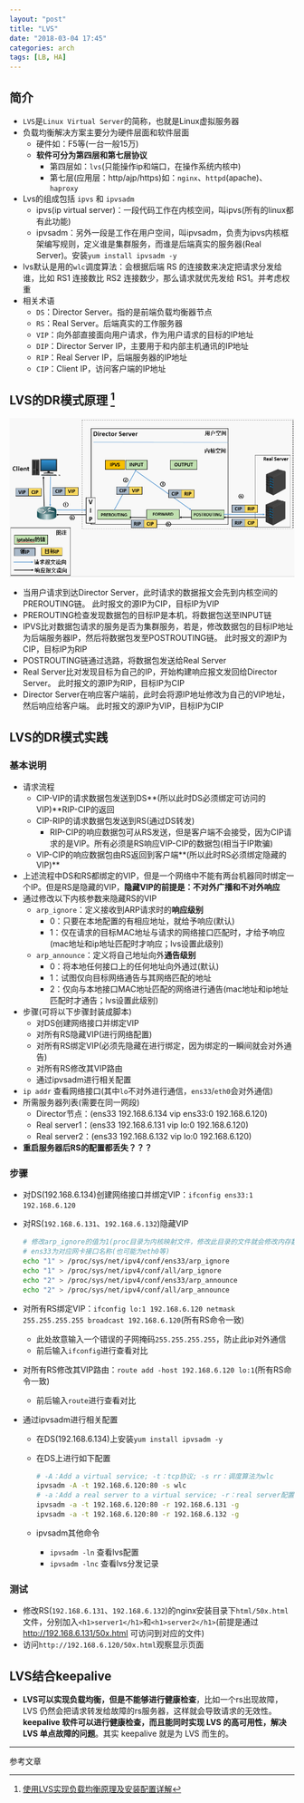 ```yaml
---
layout: "post"
title: "LVS"
date: "2018-03-04 17:45"
categories: arch
tags: [LB, HA]
---
```


## 简介

- `LVS`是`Linux Virtual Server`的简称，也就是Linux虚拟服务器
- 负载均衡解决方案主要分为硬件层面和软件层面
    - 硬件如：F5等(一台一般15万)
    - **软件可分为第四层和第七层协议**
        - 第四层如：`lvs`(只能操作ip和端口，在操作系统内核中)
        - 第七层(应用层：http/ajp/https)如：`nginx`、`httpd`(apache)、`haproxy`
- Lvs的组成包括 `ipvs` 和 `ipvsadm`
    - ipvs(ip virtual server)：一段代码工作在内核空间，叫ipvs(所有的linux都有此功能)
    - ipvsadm：另外一段是工作在用户空间，叫ipvsadm，负责为ipvs内核框架编写规则，定义谁是集群服务，而谁是后端真实的服务器(Real Server)。安装`yum install ipvsadm -y`
- lvs默认是用的`wlc`调度算法：会根据后端 RS 的连接数来决定把请求分发给谁，比如 RS1 连接数比 RS2 连接数少，那么请求就优先发给 RS1。并考虑权重
- 相关术语
    - `DS`：Director Server。指的是前端负载均衡器节点
    - `RS`：Real Server。后端真实的工作服务器
    - `VIP`：向外部直接面向用户请求，作为用户请求的目标的IP地址
    - `DIP`：Director Server IP，主要用于和内部主机通讯的IP地址
    - `RIP`：Real Server IP，后端服务器的IP地址
    - `CIP`：Client IP，访问客户端的IP地址

## LVS的DR模式原理 [^1]

![LVS/NAT](/data/images/arch/lvs-nat.png)

- 当用户请求到达Director Server，此时请求的数据报文会先到内核空间的PREROUTING链。 此时报文的源IP为CIP，目标IP为VIP 
- PREROUTING检查发现数据包的目标IP是本机，将数据包送至INPUT链
- IPVS比对数据包请求的服务是否为集群服务，若是，修改数据包的目标IP地址为后端服务器IP，然后将数据包发至POSTROUTING链。 此时报文的源IP为CIP，目标IP为RIP 
- POSTROUTING链通过选路，将数据包发送给Real Server
- Real Server比对发现目标为自己的IP，开始构建响应报文发回给Director Server。 此时报文的源IP为RIP，目标IP为CIP 
- Director Server在响应客户端前，此时会将源IP地址修改为自己的VIP地址，然后响应给客户端。 此时报文的源IP为VIP，目标IP为CIP

## LVS的DR模式实践

### 基本说明

- 请求流程
    - CIP-VIP的请求数据包发送到DS**(所以此时DS必须绑定可访问的VIP)**RIP-CIP的返回
    - CIP-RIP的请求数据包发送到RS(通过DS转发)
        - RIP-CIP的响应数据包可从RS发送，但是客户端不会接受，因为CIP请求的是VIP。所有必须是RS响应VIP-CIP的数据包(相当于IP欺骗)
    - VIP-CIP的响应数据包由RS返回到客户端**(所以此时RS必须绑定隐藏的VIP)**
- 上述流程中DS和RS都绑定的VIP，但是一个网络中不能有两台机器同时绑定一个IP。但是RS是隐藏的VIP，**隐藏VIP的前提是：不对外广播和不对外响应**
- 通过修改以下内核参数来隐藏RS的VIP
    - `arp_ignore`：定义接收到ARP请求时的**响应级别**
        - 0：只要在本地配置的有相应地址，就给予响应(默认)
        - 1：仅在请求的目标MAC地址与请求的网络接口匹配时，才给予响应(mac地址和ip地址匹配时才响应；lvs设置此级别)
    - `arp_announce`：定义将自己地址向外**通告级别**
        - 0：将本地任何接口上的任何地址向外通过(默认)
        - 1：试图仅向目标网络通告与其网络匹配的地址
        - 2：仅向与本地接口MAC地址匹配的网络进行通告(mac地址和ip地址匹配时才通告；lvs设置此级别)
- 步骤(可将以下步骤封装成脚本)
    - 对DS创建网络接口并绑定VIP
    - 对所有RS隐藏VIP(进行网络配置)
    - 对所有RS绑定VIP(必须先隐藏在进行绑定，因为绑定的一瞬间就会对外通告)
    - 对所有RS修改其VIP路由
    - 通过ipvsadm进行相关配置
- `ip addr` 查看网络接口(其中`lo`不对外进行通信，`ens33`/`eth0`会对外通信)
- 所需服务器列表(需要在同一网段)
    - Director节点：(ens33 192.168.6.134 vip ens33:0 192.168.6.120)
    - Real server1：(ens33 192.168.6.131 vip lo:0 192.168.6.120)
    - Real server2：(ens33 192.168.6.132 vip lo:0 192.168.6.120)
- **重启服务器后RS的配置都丢失？？？**

### 步骤

- 对DS(192.168.6.134)创建网络接口并绑定VIP：`ifconfig ens33:1 192.168.6.120`
- 对RS(`192.168.6.131`、`192.168.6.132`)隐藏VIP

    ```bash
    # 修改arp_ignore的值为1(proc目录为内核映射文件，修改此目录的文件就会修改内存数据)
    # ens33为对应网卡接口名称(也可能为eth0等)
    echo "1" > /proc/sys/net/ipv4/conf/ens33/arp_ignore
    echo "1" > /proc/sys/net/ipv4/conf/all/arp_ignore
    echo "2" > /proc/sys/net/ipv4/conf/ens33/arp_announce
    echo "2" > /proc/sys/net/ipv4/conf/all/arp_announce
    ```
- 对所有RS绑定VIP：`ifconfig lo:1 192.168.6.120 netmask 255.255.255.255 broadcast 192.168.6.120`(所有RS命令一致)
    - 此处故意输入一个错误的子网掩码`255.255.255.255`，防止此ip对外通信
    - 前后输入`ifconfig`进行查看对比
- 对所有RS修改其VIP路由：`route add -host 192.168.6.120 lo:1`(所有RS命令一致)
    - 前后输入`route`进行查看对比
- 通过ipvsadm进行相关配置
    - 在DS(192.168.6.134)上安装`yum install ipvsadm -y`
    - 在DS上进行如下配置

        ```bash
        # -A：Add a virtual service; -t：tcp协议; -s rr：调度算法为wlc
        ipvsadm -A -t 192.168.6.120:80 -s wlc
        # -a：Add a real server to a virtual service; -r：real server配置; -g：使用DR模式
        ipvsadm -a -t 192.168.6.120:80 -r 192.168.6.131 -g
        ipvsadm -a -t 192.168.6.120:80 -r 192.168.6.132 -g
        ```
    - ipvsadm其他命令
        - `ipvsadm -ln` 查看lvs配置
        - `ipvsadm -lnc` 查看lvs分发记录

### 测试

- 修改RS(`192.168.6.131`、`192.168.6.132`)的nginx安装目录下`html/50x.html`文件，分别加入`<h1>server1</h1>`和`<h1>server2</h1>`(前提是通过 http://192.168.6.131/50x.html 可访问到对应的文件)
- 访问`http://192.168.6.120/50x.html`观察显示页面

## LVS结合keepalive

- **LVS可以实现负载均衡，但是不能够进行健康检查**，比如一个rs出现故障，LVS 仍然会把请求转发给故障的rs服务器，这样就会导致请求的无效性。**keepalive 软件可以进行健康检查，而且能同时实现 LVS 的高可用性，解决 LVS 单点故障的问题**。其实 keepalive 就是为 LVS 而生的。



---

参考文章

[^1]: [使用LVS实现负载均衡原理及安装配置详解](https://www.cnblogs.com/liwei0526vip/p/6370103.html)